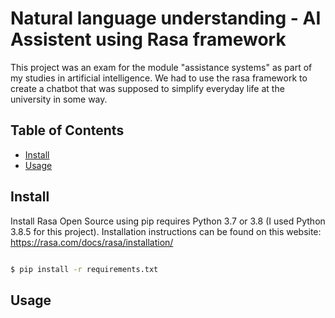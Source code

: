 # Natural language understanding - AI Assistent using Rasa framework

This project was an exam for the module "assistance systems" as part of my studies in artificial intelligence. We had to use the rasa framework to create a chatbot that was supposed to simplify everyday life at the university in some way.

## Table of Contents

- [Install](#install)
- [Usage](#usage)


## Install

Install Rasa Open Source using pip requires Python 3.7 or 3.8 (I used Python 3.8.5 for this project). Installation instructions can be found on this website: https://rasa.com/docs/rasa/installation/


```sh

$ pip install -r requirements.txt

```


## Usage

